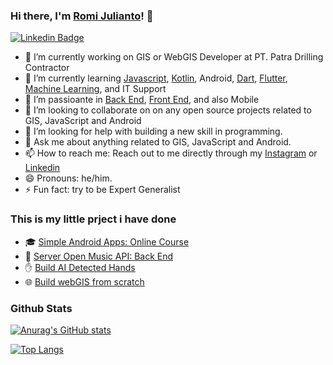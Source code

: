 ### Hi there, I'm [Romi Julianto](https://www.linkedin.com/in/romijulianto)! 👋
[![Linkedin Badge][linkedin-shield]][linkedin-url]

- 🔭 I’m currently working on GIS or WebGIS Developer at PT. Patra Drilling Contractor
- 🌱 I’m currently learning [Javascript](https://www.dicoding.com/certificates/1OP8LQ86VZQK), [Kotlin](https://www.dicoding.com/certificates/JMZVG9JDJZN9), Android, [Dart](https://www.dicoding.com/certificates/GRX5LKDQYP0M), [Flutter](https://member.jabarcodingcamp.id/sertifikat/generate/26bb4d6a-96f0-4a9b-8bb3-23a1beba5b98), [Machine Learning](https://www.dicoding.com/certificates/N9ZOE5NNDXG5), and IT Support
- 🌱 I’m passioante in [Back End](https://www.dicoding.com/certificates/JMZVG2R2NZN9), [Front End](https://www.dicoding.com/certificates/MRZMKY56NPYQ), and also Mobile
- 👯 I’m looking to collaborate on on  any open source projects related to GIS, JavaScript and Android
- 🤔 I’m looking for help with building a new skill in programming.
- 💬 Ask me about anything related to GIS, JavaScript and Android.
- 📫 How to reach me: Reach out to me directly through my [Instagram](https://www.instagram.com/romijulianto_/) or [Linkedin](https://www.linkedin.com/in/romijulianto)
- 😄 Pronouns: he/him.
- ⚡ Fun fact: try to be Expert Generalist

### This is my little prject i have done
- 🎓 [Simple Android Apps: Online Course](https://github.com/romijulianto/educationxyz?main_leads=github)
- 🎵 [Server Open Music API: Back End](https://github.com/romijulianto/openMusic_rj?main_leads=github)
- ✋ [Build AI Detected Hands](https://colab.research.google.com/drive/1u8NwVnTC4_CbYKI-E8NbxeXXWvDd9Oku?main_leads=github)
- 🌐 [Build webGIS from scratch](https://romijulianto.github.io?main_leads=github)


### Github Stats

[![Anurag's GitHub stats](https://github-readme-stats.vercel.app/api?username=romijulianto)](https://github.com/anuraghazra/github-readme-stats)

[![Top Langs](https://github-readme-stats.vercel.app/api/top-langs/?username=romijulianto&layout=compact)](https://github.com/anuraghazra/github-readme-stats)


[linkedin-shield]: https://img.shields.io/badge/-faniabdullah-blue?style=flat-square&logo=Linkedin&logoColor=white
[linkedin-url]: https://www.linkedin.com/in/romijulianto
